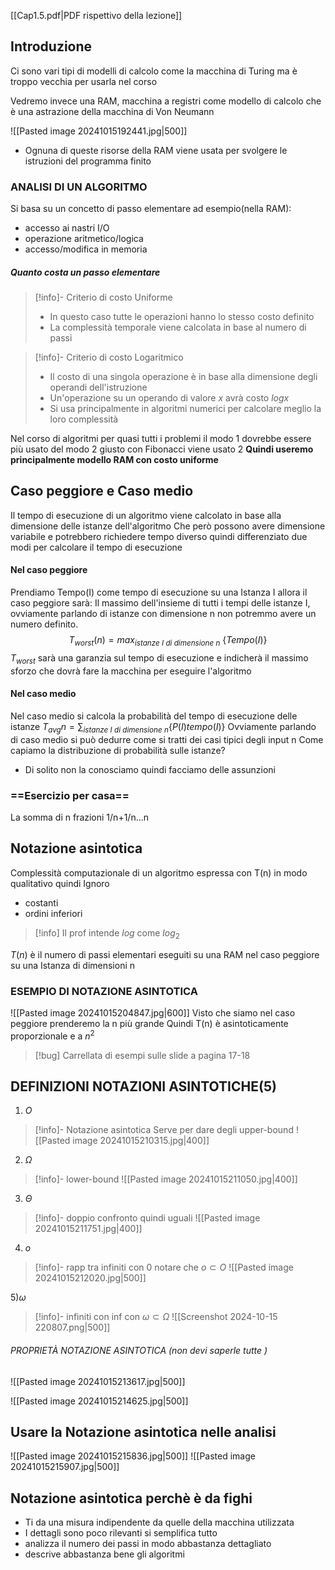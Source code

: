 [[Cap1.5.pdf|PDF rispettivo della lezione]]
## Introduzione
Ci sono vari tipi di modelli di calcolo come la macchina di Turing ma è troppo vecchia per usarla nel corso

Vedremo invece una RAM, macchina a registri come modello di calcolo che è una astrazione della macchina di Von Neumann

![[Pasted image 20241015192441.jpg|500]]
- Ognuna di queste risorse della RAM viene usata per svolgere le istruzioni del programma finito 
### ANALISI DI UN ALGORITMO
Si basa su un concetto di passo elementare ad esempio(nella RAM):
- accesso ai nastri I/O
- operazione aritmetico/logica
- accesso/modifica in memoria

##### Quanto costa un passo elementare
>[!info]- Criterio di costo Uniforme
>- In questo caso tutte le operazioni hanno lo stesso costo definito
>- La complessità temporale viene calcolata in base al numero di passi

>[!info]- Criterio di costo Logaritmico
>- Il costo di una singola operazione è in base alla dimensione degli operandi dell'istruzione
>- Un'operazione su un operando di valore $x$ avrà costo $logx$ 
>- Si usa principalmente in algoritmi numerici per calcolare meglio la loro complessità
 
Nel corso di algoritmi per quasi tutti i problemi il modo 1 dovrebbe essere più usato del modo 2 giusto con Fibonacci viene usato 2
**Quindi useremo principalmente modello RAM con costo uniforme**
## Caso peggiore e Caso medio
Il tempo di esecuzione di un algoritmo viene calcolato in base alla dimensione delle istanze dell'algoritmo Che però possono avere dimensione variabile e potrebbero richiedere tempo diverso quindi differenziato due modi per calcolare il tempo di esecuzione
#### Nel caso peggiore
Prendiamo Tempo(I) come tempo di esecuzione su una Istanza I allora il caso peggiore sarà:
Il massimo dell'insieme di tutti i tempi delle istanze I, ovviamente parlando di istanze con dimensione n non potremmo avere un numero definito.
$$T_{worst}(n)=max_{istanze \ I \ di \ dimensione \  n} \ \{Tempo(I)\}$$
$T_{worst}$ sarà una garanzia sul tempo di esecuzione e indicherà il massimo sforzo che dovrà fare la macchina per eseguire l'algoritmo
#### Nel caso medio
Nel caso medio si calcola la probabilità del tempo di esecuzione delle istanze
$T_{avg}n=\sum_{istanze \ I \ di \ dimensione \ n} \{P(I)tempo(I)\}$
Ovviamente parlando di caso medio si può dedurre come si tratti dei casi tipici degli input n 
Come capiamo la distribuzione di probabilità sulle istanze?
- Di solito non la conosciamo quindi facciamo delle assunzioni
### ==Esercizio per casa==
La somma di n frazioni 1/n+1/n...n
## Notazione asintotica
Complessità computazionale di un algoritmo espressa con T(n) in modo qualitativo quindi
Ignoro 
- costanti
- ordini inferiori

>[!info]
> Il prof intende $log$ come $log_2$

$T(n)$ è il numero di passi elementari eseguiti su una RAM nel caso peggiore su una Istanza di dimensioni n
### ESEMPIO DI NOTAZIONE ASINTOTICA
![[Pasted image 20241015204847.jpg|600]]
Visto che siamo nel caso peggiore prenderemo la n più grande 
Quindi T(n) è asintoticamente proporzionale e a $n^2$
>[!bug] Carrellata di esempi sulle slide a pagina 17-18

## DEFINIZIONI NOTAZIONI ASINTOTICHE(5)

1) $O$
>[!info]- Notazione asintotica  Serve per dare degli upper-bound
>![[Pasted image 20241015210315.jpg|400]]

2) $\Omega$
>[!info]-  lower-bound
>![[Pasted image 20241015211050.jpg|400]]

3) $\Theta$
>[!info]-  doppio confronto quindi uguali
>![[Pasted image 20241015211751.jpg|400]]

4) $o$ 
>[!info]- rapp tra infiniti con 0 notare che 
>$o \subset O$
>![[Pasted image 20241015212020.jpg|500]]

5)$\omega$ 
>[!info]-  infiniti con inf con 
>$\omega \subset \Omega$
>![[Screenshot 2024-10-15 220807.png|500]]

###### PROPRIETÀ NOTAZIONE ASINTOTICA (non devi saperle tutte )

![[Pasted image 20241015213617.jpg|500]]

![[Pasted image 20241015214625.jpg|500]]

## Usare la Notazione asintotica nelle analisi
![[Pasted image 20241015215836.jpg|500]]
![[Pasted image 20241015215907.jpg|500]]
## Notazione asintotica perchè è da fighi
- Ti da una misura indipendente da quelle della macchina utilizzata
- I dettagli sono poco rilevanti si semplifica tutto
- analizza il numero dei passi in modo abbastanza dettagliato
- descrive abbastanza bene gli algoritmi